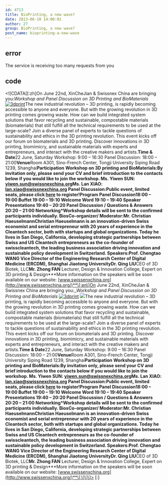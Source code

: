 ```yaml
---
id: 4713
title: BioPrinting, a new wave?
date: 2013-06-10 14:00:01
author: 27
group: BioPrinting, a new wave?
post_name: bioprinting-a-new-wave
---
```


## error
The service is receiving too many requests from you

## code
 <!\[CDATA\[\[:zh\]On June 22nd, XinCheJian & Swissnex China are bringing you:_Workshop and Panel Discussion on 3D Printing and BioMaterials_ [![3dprint](http://xinchejian.com/wp-content/uploads/2013/06/3dprint-600x304.jpg)](http://139.162.84.35/wp-content/uploads/2013/06/3dprint.jpg)The new industrial revolution – 3D printing, is rapidly becoming accessible to anyone and everyone. But with the growing revolution in 3D printing comes growing waste. How can we build integrated system solutions that favor recycling and sustainable, compostable materials (biomaterials) that still fulfill all the technical requirements to be used at the large-scale? Join a diverse panel of experts to tackle questions of sustainability and ethics in the 3D printing revolution. This event kicks off our forum on biomaterials and 3D printing. Discover innovations in 3D printing, biomimicry, and sustainable materials with experts and entrepreneurs, and interact with the creative makers and artists.**Time & Date**22 June, Saturday Workshop: 9:00 – 16:30 Panel Discussion: 18:00 – 21:00**Venue**Room A301, Sino-French Center, Tongji University Siping Road 1239, Shanghai**Participation** **Workshop on 3D printing and BioMaterials:**By invitation only, please send your CV and brief introduction to the contacts below if you would like to join the workshop. Ms. Yiwen SUN: [yiwen.sun@swissnexchina.org](mailto:yiwen.sun@swissnexchina.org)Ms. Lan XIAO: [lan.xiao@swissnexchina.org](mailto:lan.xiao@swissnexchina.org) **Panel Discussion:**Public event, limited seats, please click [here](http://www.formstack.com/forms/?1493342-25G4fFDlap) to register!**Program** **Panel Discussion**18:00 – 19:00 Buffet 19:00 – 19:10 Welcome Word 19:10 – 19:40 Speaker Presentations 19:40 – 20:20 Panel Discussion / Questions & Answers 20:20 – 21:00 Networking**\*Workshop details will be sent to the confirmed participants individually.** **Bios**Co-organizer/ Moderator:**Mr. Christian Haeuselmann**Christian Haeuselmann is an innovation-driven Swiss economist and serial entrepreneur with 20 years of experience in the Cleantech sector, both with startups and global organizations. Today he lives in San Diego, California, developing strategic partnerships between Swiss and US Cleantech entrepreneurs as the co-founder of swisscleantech, the leading business association driving innovation and sustainable policy development in Switzerland. Speakers:**Prof. Chengtao WANG** Vice Director of the Engineering Research Center of Digital Medicine (ERCDM), Shanghai Jiaotong University**Dr. Qing LIU**CEO of 3D Biotek, LLC**Mr. Zhong FAN** Lecturer, Design & Innovation College, Expert on 3D printing & Design**\*More information on the speakers will be soon available on our website: [www.swissenxchina.org](http://www.swissenxchina.org/)**\[:en\]On June 22nd, XinCheJian & Swissnex China are bringing you:__Workshop and Panel Discussion on 3D Printing and BioMaterials_ [![3dprint](http://xinchejian.com/wp-content/uploads/2013/06/3dprint-600x304.jpg)](http://139.162.84.35/wp-content/uploads/2013/06/3dprint.jpg) ![](file:///c:/users/aaabbb/appdata/roaming/360se6/USERDA~1/Temp/3dprint.jpg)The new industrial revolution – 3D printing, is rapidly becoming accessible to anyone and everyone. But with the growing revolution in 3D printing comes growing waste. How can we build integrated system solutions that favor recycling and sustainable, compostable materials (biomaterials) that still fulfill all the technical requirements to be used at the large-scale? Join a diverse panel of experts to tackle questions of sustainability and ethics in the 3D printing revolution. This event kicks off our forum on biomaterials and 3D printing. Discover innovations in 3D printing, biomimicry, and sustainable materials with experts and entrepreneurs, and interact with the creative makers and artists.**Time & Date**22 June, Saturday Workshop: 9:00 – 16:30 Panel Discussion: 18:00 – 21:00**Venue**Room A301, Sino-French Center, Tongji University Siping Road 1239, Shanghai**Participation** **Workshop on 3D printing and BioMaterials:**By invitation only, please send your CV and brief introduction to the contacts below if you would like to join the workshop. Ms. Yiwen SUN: [yiwen.sun@swissnexchina.org](mailto:yiwen.sun@swissnexchina.org)Ms. Lan XIAO: [lan.xiao@swissnexchina.org](mailto:lan.xiao@swissnexchina.org) **Panel Discussion:**Public event, limited seats, please click [here](http://www.formstack.com/forms/?1493342-25G4fFDlap) to register!**Program** **Panel Discussion**18:00 – 19:00 Buffet 19:00 – 19:10 Welcome Word 19:10 – 19:40 Speaker Presentations 19:40 – 20:20 Panel Discussion / Questions & Answers 20:20 – 21:00 Networking**\*Workshop details will be sent to the confirmed participants individually.** **Bios**Co-organizer/ Moderator:**Mr. Christian Haeuselmann**Christian Haeuselmann is an innovation-driven Swiss economist and serial entrepreneur with 20 years of experience in the Cleantech sector, both with startups and global organizations. Today he lives in San Diego, California, developing strategic partnerships between Swiss and US Cleantech entrepreneurs as the co-founder of swisscleantech, the leading business association driving innovation and sustainable policy development in Switzerland. Speakers:**Prof. Chengtao WANG** Vice Director of the Engineering Research Center of Digital Medicine (ERCDM), Shanghai Jiaotong University**Dr. Qing LIU**CEO of 3D Biotek, LLC**Mr. Zhong FAN** Lecturer, Design & Innovation College, Expert on 3D printing & Design**\*More information on the speakers will be soon available on our website: [www.swissenxchina.org](http://www.swissenxchina.org/)**\[:\]\]\]> \[:\]
